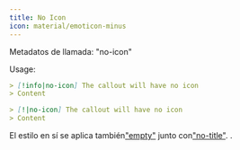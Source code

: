 ```yaml
---
title: No Icon
icon: material/emoticon-minus
---
```


Metadatos de llamada: "no-icon"

Usage:

```md
> [!info|no-icon] The callout will have no icon
> Content
```

```md
> [!|no-icon] The callout will have no icon
> Content
```

El estilo en sí se aplica también["empty"](../combined-styling/page-1.md)
junto con["no-title"](../title-styling/page-1.md).
.


